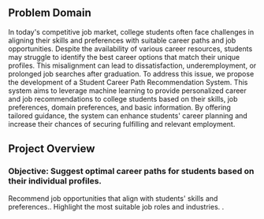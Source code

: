  ## Problem Domain
 In today's competitive job market, college students often face challenges in aligning their
 skills and preferences with suitable career paths and job opportunities. Despite the
 availability of various career resources, students may struggle to identify the best career
 options that match their unique profiles. This misalignment can lead to dissatisfaction,
 underemployment, or prolonged job searches after graduation.
 To address this issue, we propose the development of a Student Career Path
 Recommendation System. This system aims to leverage machine learning to provide
 personalized career and job recommendations to college students based on their skills,
 job preferences, domain preferences, and basic information. By offering tailored
 guidance, the system can enhance students' career planning and increase their chances of
 securing fulfilling and relevant employment.
 
 ## Project Overview
 ### Objective: Suggest optimal career paths for students based on their individual profiles.
 Recommend job opportunities that align with students' skills and preferences..
 Highlight the most suitable job roles and industries. .
